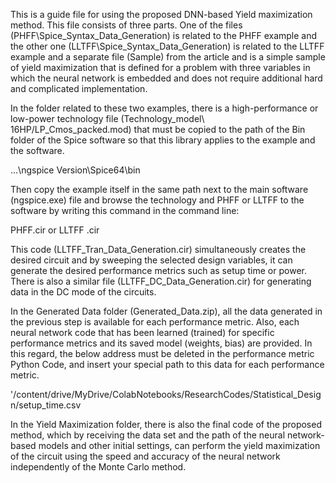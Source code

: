 This is a guide file for using the proposed DNN-based Yield maximization method. This file consists of three parts. One of the files (PHFF\Spice_Syntax_Data_Generation) is related to the PHFF example and the other one (LLTFF\Spice_Syntax_Data_Generation) is related to the LLTFF example and a separate file (Sample) from the article and is a simple sample of yield maximization that is defined for a problem with three variables in which the neural network is embedded and does not require additional hard and complicated implementation.

In the folder related to these two examples, there is a high-performance or low-power technology file (Technology_model\ 16HP/LP_Cmos_packed.mod) that must be copied to the path of the Bin folder of the Spice software so that this library applies to the example and the software. 

...\ngspice Version\Spice64\bin

Then copy the example itself in the same path next to the main software (ngspice.exe) file and browse the technology and PHFF or LLTFF  to the software by writing  this command in the command line:

PHFF.cir or LLTFF .cir

This code (LLTFF_Tran_Data_Generation.cir) simultaneously creates the desired circuit and by sweeping the selected design variables, it can generate the desired performance metrics such as setup time or power. There is also a similar file (LLTFF_DC_Data_Generation.cir) for generating data in the DC mode of the circuits.

In the Generated Data folder (Generated_Data.zip), all the data generated in the previous step is available for each performance metric. Also, each neural network code that has been learned (trained) for specific performance metrics and its saved model (weights, bias) are provided. In this regard, the below address must be deleted in the performance metric Python Code, and insert your special path to this data for each performance metric. 

'/content/drive/MyDrive/ColabNotebooks/ResearchCodes/Statistical_Design/setup_time.csv

In the Yield Maximization folder, there is also the final code of the proposed method, which by receiving the data set and the path of the neural network-based models and other initial settings, can perform the yield maximization of the circuit using the speed and accuracy of the neural network independently of the Monte Carlo method.

